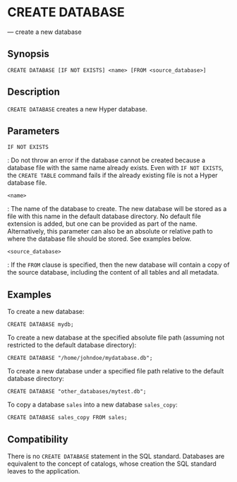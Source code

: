 # CREATE DATABASE

— create a new database

## Synopsis

```sql_template
CREATE DATABASE [IF NOT EXISTS] <name> [FROM <source_database>]
```

## Description

`CREATE DATABASE` creates a new Hyper database.

## Parameters

`IF NOT EXISTS`

:   Do not throw an error if the database cannot be created because a
    database file with the same name already exists. Even with `IF NOT EXISTS`,
    the `CREATE TABLE` command fails if the already existing file is not a
    Hyper database file.

`<name>`

:   The name of the database to create. The new database will be stored
    as a file with this name in the default database directory. No
    default file extension is added, but one can be provided as part of
    the name. Alternatively, this parameter can also be an absolute or
    relative path to where the database file should be stored. See
    examples below.

`<source_database>`

:   If the `FROM` clause is specified, then the new database will
    contain a copy of the source database, including the content of all
    tables and all metadata.

## Examples

To create a new database:

    CREATE DATABASE mydb;

To create a new database at the specified absolute file path (assuming
not restricted to the default database directory):

    CREATE DATABASE "/home/johndoe/mydatabase.db";

To create a new database under a specified file path relative to the
default database directory:

    CREATE DATABASE "other_databases/mytest.db";

To copy a database `sales` into a new database `sales_copy`:

    CREATE DATABASE sales_copy FROM sales;

## Compatibility

There is no `CREATE DATABASE` statement in the SQL standard. Databases
are equivalent to the concept of catalogs, whose creation the SQL
standard leaves to the application.